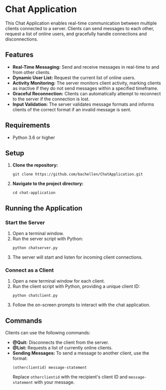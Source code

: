 # Chat Application

This Chat Application enables real-time communication between multiple clients connected to a server. Clients can send messages to each other, request a list of online users, and gracefully handle connections and disconnections.

## Features

- **Real-Time Messaging:** Send and receive messages in real-time to and from other clients.
- **Dynamic User List:** Request the current list of online users.
- **Activity Monitoring:** The server monitors client activity, marking clients as inactive if they do not send messages within a specified timeframe.
- **Graceful Reconnection:** Clients can automatically attempt to reconnect to the server if the connection is lost.
- **Input Validation:** The server validates message formats and informs clients of the correct format if an invalid message is sent.

## Requirements

- Python 3.6 or higher

## Setup

1. **Clone the repository:**
   ```
   git clone https://github.com/bachellen/ChatApplication.git
   ```
2. **Navigate to the project directory:**
   ```
   cd chat-application
   ```

## Running the Application

### Start the Server

1. Open a terminal window.
2. Run the server script with Python:
   ```
   python chatserver.py
   ```
3. The server will start and listen for incoming client connections.

### Connect as a Client

1. Open a new terminal window for each client.
2. Run the client script with Python, providing a unique client ID:
   ```
   python chatclient.py
   ```
3. Follow the on-screen prompts to interact with the chat application.

## Commands

Clients can use the following commands:

- **@Quit:** Disconnects the client from the server.
- **@List:** Requests a list of currently online clients.
- **Sending Messages:** To send a message to another client, use the format:
  ```
  (otherclientid) message-statement
  ```
  Replace `otherclientid` with the recipient's client ID and `message-statement` with your message.
